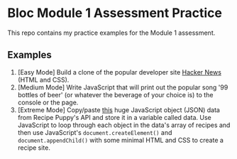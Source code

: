 # Bloc Module 1 Assessment Practice

This repo contains my practice examples for the Module 1 assessment.

## Examples
1. [Easy Mode] Build a clone of the popular developer site [Hacker News](https://news.ycombinator.com/) (HTML and CSS).
2. [Medium Mode] Write JavaScript that will print out the popular song '99 bottles of beer' (or whatever the beverage of your choice is) to the console or the page.
3. [Extreme Mode] Copy/paste [this](http://www.recipepuppy.com/api) huge JavaScript object (JSON) data from Recipe Puppy's API and store it in a variable called  data. Use JavaScript to loop through each object in the data's array of recipes and then use JavaScript's  `document.createElement()` and `document.appendChild()` with some minimal HTML and CSS to create a recipe site.
